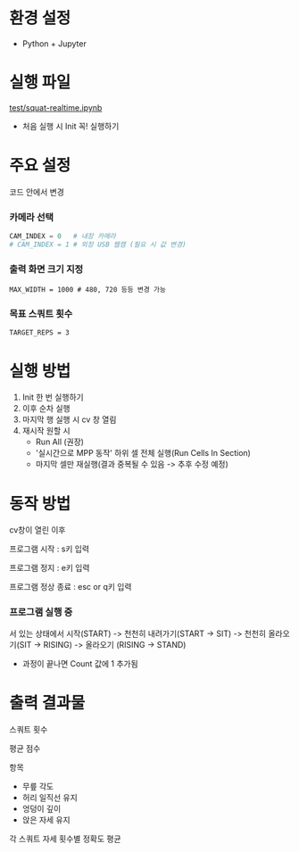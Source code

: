 # 환경 설정
- Python + Jupyter

# 실행 파일
[test/squat-realtime.ipynb](https://github.com/yunjikwak/capston-design-mpp/blob/4eae05e85cbd68fb818f381ac6008a98bb1615dd/test/squat-realtime.ipynb)
- 처음 실행 시 Init 꼭! 실행하기

# 주요 설정
코드 안에서 변경
### 카메라 선택
```python
CAM_INDEX = 0   # 내장 카메라
# CAM_INDEX = 1 # 외장 USB 웹캠 (필요 시 값 변경)
```
### 출력 화면 크기 지정
`MAX_WIDTH = 1000 # 480, 720 등등 변경 가능`

### 목표 스쿼트 횟수
`TARGET_REPS = 3`

# 실행 방법
1. Init 한 번 실행하기
2. 이후 순차 실행
3. 마지막 행 실행 시 cv 창 열림
4. 재시작 원할 시
     - Run All (권장)
      - '실시간으로 MPP 동작' 하위 셀 전체 실행(Run Cells In Section)
      - 마지막 셀만 재실행(결과 중복될 수 있음 -> 추후 수정 예정)
   
# 동작 방법
cv창이 열린 이후

프로그램 시작 : s키 입력

프로그램 정지 : e키 입력

프로그램 정상 종료 : esc or q키 입력

### 프로그램 실행 중
서 있는 상태에서 시작(START) -> 천천히 내려가기(START -> SIT) -> 천천히 올라오기(SIT -> RISING) -> 올라오기 (RISING -> STAND)

- 과정이 끝나면 Count 값에 1 추가됨

# 출력 결과물
스쿼트 횟수

평균 점수

항목
- 무릎 각도
- 허리 일직선 유지
- 엉덩이 깊이
- 앉은 자세 유지

각 스쿼트 자세 횟수별 정확도 평균
